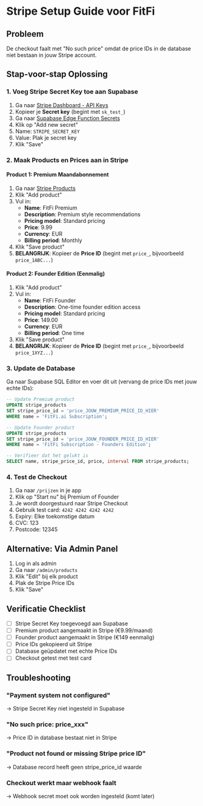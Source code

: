 # Stripe Setup Guide voor FitFi

## Probleem
De checkout faalt met "No such price" omdat de price IDs in de database niet bestaan in jouw Stripe account.

## Stap-voor-stap Oplossing

### 1. Voeg Stripe Secret Key toe aan Supabase

1. Ga naar [Stripe Dashboard - API Keys](https://dashboard.stripe.com/test/apikeys)
2. Kopieer je **Secret key** (begint met `sk_test_`)
3. Ga naar [Supabase Edge Function Secrets](https://supabase.com/dashboard/project/wojexzgjyhijuxzperhq/settings/functions)
4. Klik op "Add new secret"
5. Name: `STRIPE_SECRET_KEY`
6. Value: Plak je secret key
7. Klik "Save"

### 2. Maak Products en Prices aan in Stripe

#### Product 1: Premium Maandabonnement

1. Ga naar [Stripe Products](https://dashboard.stripe.com/test/products)
2. Klik "Add product"
3. Vul in:
   - **Name**: FitFi Premium
   - **Description**: Premium style recommendations
   - **Pricing model**: Standard pricing
   - **Price**: 9.99
   - **Currency**: EUR
   - **Billing period**: Monthly
4. Klik "Save product"
5. **BELANGRIJK**: Kopieer de **Price ID** (begint met `price_`, bijvoorbeeld `price_1ABC...`)

#### Product 2: Founder Edition (Eenmalig)

1. Klik "Add product"
2. Vul in:
   - **Name**: FitFi Founder
   - **Description**: One-time founder edition access
   - **Pricing model**: Standard pricing
   - **Price**: 149.00
   - **Currency**: EUR
   - **Billing period**: One time
3. Klik "Save product"
4. **BELANGRIJK**: Kopieer de **Price ID** (begint met `price_`, bijvoorbeeld `price_1XYZ...`)

### 3. Update de Database

Ga naar Supabase SQL Editor en voer dit uit (vervang de price IDs met jouw echte IDs):

```sql
-- Update Premium product
UPDATE stripe_products
SET stripe_price_id = 'price_JOUW_PREMIUM_PRICE_ID_HIER'
WHERE name = 'FitFi.ai Subscription';

-- Update Founder product
UPDATE stripe_products
SET stripe_price_id = 'price_JOUW_FOUNDER_PRICE_ID_HIER'
WHERE name = 'FitFi Subscription - Founders Edition';

-- Verifieer dat het gelukt is
SELECT name, stripe_price_id, price, interval FROM stripe_products;
```

### 4. Test de Checkout

1. Ga naar `/prijzen` in je app
2. Klik op "Start nu" bij Premium of Founder
3. Je wordt doorgestuurd naar Stripe Checkout
4. Gebruik test card: `4242 4242 4242 4242`
5. Expiry: Elke toekomstige datum
6. CVC: 123
7. Postcode: 12345

## Alternative: Via Admin Panel

1. Log in als admin
2. Ga naar `/admin/products`
3. Klik "Edit" bij elk product
4. Plak de Stripe Price IDs
5. Klik "Save"

## Verificatie Checklist

- [ ] Stripe Secret Key toegevoegd aan Supabase
- [ ] Premium product aangemaakt in Stripe (€9.99/maand)
- [ ] Founder product aangemaakt in Stripe (€149 eenmalig)
- [ ] Price IDs gekopieerd uit Stripe
- [ ] Database geüpdatet met echte Price IDs
- [ ] Checkout getest met test card

## Troubleshooting

### "Payment system not configured"
→ Stripe Secret Key niet ingesteld in Supabase

### "No such price: price_xxx"
→ Price ID in database bestaat niet in Stripe

### "Product not found or missing Stripe price ID"
→ Database record heeft geen stripe_price_id waarde

### Checkout werkt maar webhook faalt
→ Webhook secret moet ook worden ingesteld (komt later)
